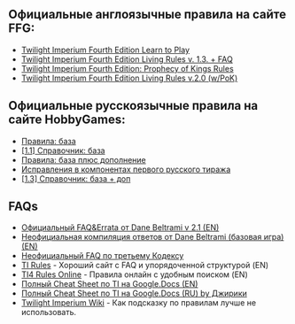 ## Официальные англоязычные правила на сайте FFG:

* [Twilight Imperium Fourth Edition Learn to Play](https://images-cdn.fantasyflightgames.com/filer_public/c4/f0/c4f03c19-f9da-422f-b162-73f393e64a28/ti-k0289_learn_to_play_2020_web.pdf)
* [Twilight Imperium Fourth Edition Living Rules v. 1.3. + FAQ](https://images-cdn.fantasyflightgames.com/filer_public/da/df/dadf9f07-78f3-43ac-9cce-dd6b55b24ec2/ti4_living_rules_reference_v1_3_web.pdf)
* [Twilight Imperium Fourth Edition: Prophecy of Kings Rules](https://images-cdn.fantasyflightgames.com/filer_public/bd/a2/bda2d75d-0481-4563-a443-d45e4dea46f8/ti10_rulebook_web-good.pdf)
* [Twilight Imperium Fourth Edition Living Rules v.2.0 (w/PoK)](https://images-cdn.fantasyflightgames.com/filer_public/51/55/51552c7f-c05c-445b-84bf-4b073456d008/ti10_pok_living_rules_reference_20_web.pdf)

## Официальные русскоязычные правила на сайте HobbyGames:

* [Правила: база](https://hobbygames.ru/download/rules/Sumerki_imperii_Chetvertoe_izdanie_-_pravila.pdf)
* [\[1.1\] Справочник: база](https://hobbygames.ru/download/rules/Sumerki_imperii_Chetvertoe_izdanie_-_spravochnik.pdf)
* [Правила: база плюс дополнение](https://hobbygames.ru/download/rules/TI10_Rulebook_v3_web.pdf)
* [Исправления в компонентах первого русского тиража](https://hobbygames.ru/download/rules/Symerki_imperii_prorochestvo_korolei_ispravl.pdf)
* [\[1.3\] Справочник: база + доп](https://hobbygames.ru/download/rules/TI07_Rules_Reference_RU_2021_web-min.pdf)

## FAQs

* [Официальный FAQ&Errata от Dane Beltrami v 2.1 (EN)](https://docs.google.com/document/d/1_93kw7KkzvAXoQAxRioxo7iAt-Ar6BMIxdNf4Lv25rI/edit)
* [Неофициальная компиляция ответов от Dane Beltrami (базовая игра) (EN)](https://docs.google.com/document/d/1Bgl9OpP-162sifCcratI9RtbOSTNXtFGnKEU_-89rZI/edit)
* [Неофициальный FAQ по третьему Кодексу](https://docs.google.com/document/d/1XzZ6eIM5Bx4-7Rb5OIuxHwlWloObFOiEdu7wYqDw4fM/edit?usp=sharing)
* [TI Rules](https://www.tirules.com/) - Хороший сайт с FAQ и упорядоченной структурой (EN)
* [TI4 Rules Online](https://ti4rules.github.io/) - Правила онлайн с удобным поиском (EN)
* [Полный Cheat Sheet по TI на Google.Docs (EN)](https://docs.google.com/spreadsheets/d/11sQx8tPPItgQyUE4kyaM1SleYNOTSiPTSTwDJ1XKTxQ/edit#gid=2112696531)
* [Полный Cheat Sheet по TI на Google.Docs (RU) by Джирики](https://docs.google.com/spreadsheets/d/1Qid8xI1j6Z1GIlJ4jqOq0J-F16nTj4nRjTvBIPdbF-g/edit#gid=2112696531)
* [Twilight Imperium Wiki](https://twilight-imperium.fandom.com/wiki/Twilight_Imperium_Wiki) - Как подсказку по правилам лучше не использовать.
